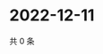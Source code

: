 # 2022-12-11

共 0 条

<!-- BEGIN WEIBO -->
<!-- 最后更新时间 Sun Dec 11 2022 03:11:01 GMT+0800 (China Standard Time) -->

<!-- END WEIBO -->
